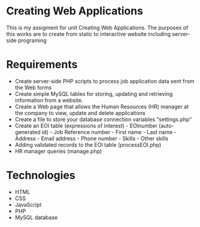 # Creating Web Applications

This is my assigment for unit Creating Web Applications. The purposes of this works are to create from static to interactive website including server-side programing

# Requirements

- Create server-side PHP scripts to process job application data sent from the Web forms 
- Create simple MySQL tables for storing, updating and retrieving information from a website.
- Create a Web page that allows the Human Resources (HR) manager at the company to view, update and delete applications
- Create a file to store your database connection variables “settings.php”
- Create an EOI table (expressions of interest)
            - EOInumber (auto-generated id)
            - Job Reference number
            - First name
            - Last name
            - Address
            - Email address
            - Phone number
            - Skills
            - Other skills
- Adding validated records to the EOI table (processEOI.php)
- HR manager queries (manage.php)

# Technologies

- HTML
- CSS
- JavaScript
- PHP
- MySQL database 
